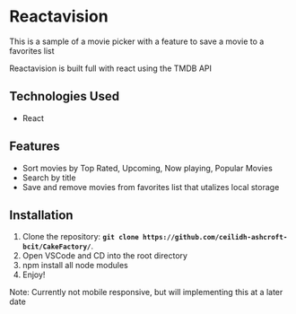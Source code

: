 # Reactavision 

This is a sample of a movie picker with a feature to save a movie to a favorites list 

Reactavision is built full with react using the TMDB API

## Technologies Used

  - React
    
## Features

  - Sort movies by Top Rated, Upcoming, Now playing, Popular Movies
  - Search by title
  - Save and remove movies from favorites list that utalizes local storage
  
## Installation

  1. Clone the repository: <b>`git clone https://github.com/ceilidh-ashcroft-bcit/CakeFactory/`</b>.
  2. Open VSCode and CD into the root directory
  3. npm install all node modules
  4. Enjoy!
 

Note: Currently not mobile responsive, but will implementing this at a later date 


